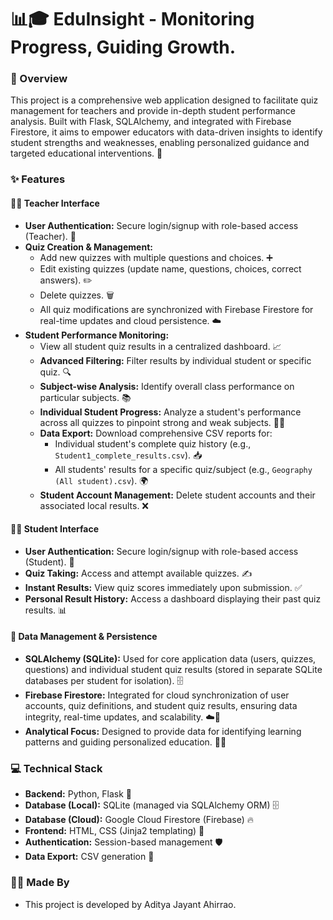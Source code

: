 # 📊🎓 EduInsight - Monitoring Progress, Guiding Growth.

### 📝 Overview
This project is a comprehensive web application designed to facilitate quiz management for teachers and provide in-depth student performance analysis. Built with Flask, SQLAlchemy, and integrated with Firebase Firestore, it aims to empower educators with data-driven insights to identify student strengths and weaknesses, enabling personalized guidance and targeted educational interventions. 🚀

### ✨ Features

#### 🧑‍🏫 Teacher Interface
*   **User Authentication:** Secure login/signup with role-based access (Teacher). 🔐
*   **Quiz Creation & Management:**
    *   Add new quizzes with multiple questions and choices. ➕
    *   Edit existing quizzes (update name, questions, choices, correct answers). ✏️
    *   Delete quizzes. 🗑️
    *   All quiz modifications are synchronized with Firebase Firestore for real-time updates and cloud persistence. ☁️
*   **Student Performance Monitoring:**
    *   View all student quiz results in a centralized dashboard. 📈
    *   **Advanced Filtering:** Filter results by individual student or specific quiz. 🔍
    *   **Subject-wise Analysis:** Identify overall class performance on particular subjects. 📚
    *   **Individual Student Progress:** Analyze a student's performance across all quizzes to pinpoint strong and weak subjects. 💪🎯
    *   **Data Export:** Download comprehensive CSV reports for:
        *   Individual student's complete quiz history (e.g., `Student1_complete_results.csv`). 📥
        *   All students' results for a specific quiz/subject (e.g., `Geography (All student).csv`). 🌍
    *   **Student Account Management:** Delete student accounts and their associated local results. ❌

#### 🧑‍🎓 Student Interface
*   **User Authentication:** Secure login/signup with role-based access (Student). 🔑
*   **Quiz Taking:** Access and attempt available quizzes. ✍️
*   **Instant Results:** View quiz scores immediately upon submission. ✅
*   **Personal Result History:** Access a dashboard displaying their past quiz results. 📊

#### 💾 Data Management & Persistence
*   **SQLAlchemy (SQLite):** Used for core application data (users, quizzes, questions) and individual student quiz results (stored in separate SQLite databases per student for isolation). 🗄️
*   **Firebase Firestore:** Integrated for cloud synchronization of user accounts, quiz definitions, and student quiz results, ensuring data integrity, real-time updates, and scalability. ☁️🔄
*   **Analytical Focus:** Designed to provide data for identifying learning patterns and guiding personalized education. 🧠💡

### 💻 Technical Stack
*   **Backend:** Python, Flask 🐍
*   **Database (Local):** SQLite (managed via SQLAlchemy ORM) 🗄️
*   **Database (Cloud):** Google Cloud Firestore (Firebase) 🔥
*   **Frontend:** HTML, CSS (Jinja2 templating) 🎨
*   **Authentication:** Session-based management 🛡️
*   **Data Export:** CSV generation 📄

### 🧑‍💻 Made By
* This project is developed by Aditya Jayant Ahirrao.
